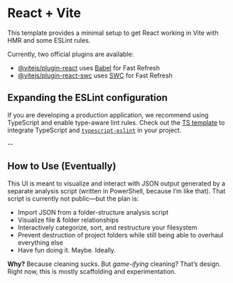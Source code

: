# React + Vite

This template provides a minimal setup to get React working in Vite with HMR and some ESLint rules.

Currently, two official plugins are available:

- [@vitejs/plugin-react](https://github.com/vitejs/vite-plugin-react/blob/main/packages/plugin-react/README.md) uses [Babel](https://babeljs.io/) for Fast Refresh
- [@vitejs/plugin-react-swc](https://github.com/vitejs/vite-plugin-react-swc) uses [SWC](https://swc.rs/) for Fast Refresh

## Expanding the ESLint configuration

If you are developing a production application, we recommend using TypeScript and enable type-aware lint rules. Check out the [TS template](https://github.com/vitejs/vite/tree/main/packages/create-vite/template-react-ts) to integrate TypeScript and [`typescript-eslint`](https://typescript-eslint.io) in your project.


--

## How to Use (Eventually)

This UI is meant to visualize and interact with JSON output generated by a separate analysis script (written in PowerShell, because I’m like that). That script is currently not public—but the plan is:

- Import JSON from a folder-structure analysis script
- Visualize file & folder relationships
- Interactively categorize, sort, and restructure your filesystem
- Prevent destruction of project folders while still being able to overhaul everything else
- Have fun doing it. Maybe. Ideally.

**Why?** Because cleaning sucks. But *game-ifying* cleaning? That’s design.
Right now, this is mostly scaffolding and experimentation.
